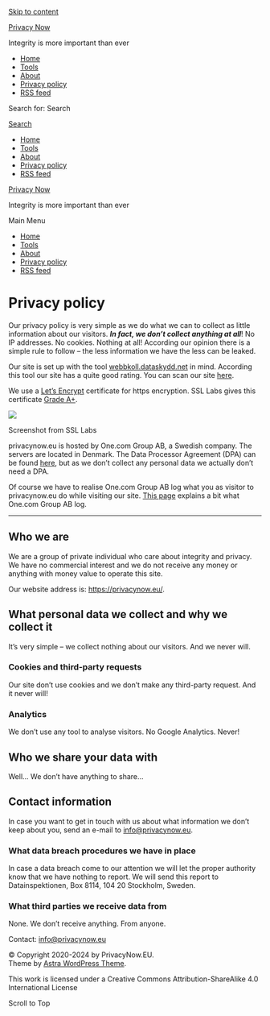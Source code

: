 [Skip to content](#content "Skip to content")

[Privacy Now](https://privacynow.eu/)

Integrity is more important than ever

* [Home](https://privacynow.eu/)
* [Tools](https://privacynow.eu/tools/)
* [About](https://privacynow.eu/about/)
* [Privacy policy](https://privacynow.eu/privacy-policy/)
* [RSS feed](http://privacynow.eu/feed)

[](https://twitter.com/PrivacyNowEU)

Search for:  Search

[Search](#)

* [Home](https://privacynow.eu/)
* [Tools](https://privacynow.eu/tools/)
* [About](https://privacynow.eu/about/)
* [Privacy policy](https://privacynow.eu/privacy-policy/)
* [RSS feed](http://privacynow.eu/feed)

[Privacy Now](https://privacynow.eu/)

Integrity is more important than ever

Main Menu

* [Home](https://privacynow.eu/)
* [Tools](https://privacynow.eu/tools/)
* [About](https://privacynow.eu/about/)
* [Privacy policy](https://privacynow.eu/privacy-policy/)
* [RSS feed](http://privacynow.eu/feed)

Privacy policy
==============

Our privacy policy is very simple as we do what we can to collect as little information about our visitors. _**In fact, we don’t collect anything at all**_! No IP addresses. No cookies. Nothing at all! According our opinion there is a simple rule to follow – the less information we have the less can be leaked.

Our site is set up with the tool [webbkoll.dataskydd.net](https://webbkoll.dataskydd.net/en/) in mind. According this tool our site has a quite good rating. You can scan our site [here](https://webbkoll.dataskydd.net/en/check?url=privacynow.eu&refresh=on).

We use a [Let’s Encrypt](https://www.ssllabs.com/ssltest/index.html) certificate for https encryption. SSL Labs gives this certificate [Grade A+](https://www.ssllabs.com/ssltest/analyze.html?d=privacynow.eu&hideResults=on).

![](https://privacynow.eu/wp-content/uploads/2020/03/Skärmbild_2020-03-14_07-31-23-1024x336.png)

Screenshot from SSL Labs

privacynow.eu is hosted by One.com Group AB, a Swedish company. The servers are located in Denmark. The Data Processor Agreement (DPA) can be found [here](https://www.one.com/static/info/data-processing-agreement-en.pdf), but as we don’t collect any personal data we actually don’t need a DPA.

Of course we have to realise One.com Group AB log what you as visitor to privacynow.eu do while visiting our site. [This page](https://help.one.com/hc/en-us/articles/115005593605-How-are-my-Statistics-calculated-) explains a bit what One.com Group AB log.

* * *

Who we are
----------

We are a group of private individual who care about integrity and privacy. We have no commercial interest and we do not receive any money or anything with money value to operate this site.

Our website address is: https://privacynow.eu/.

What personal data we collect and why we collect it
---------------------------------------------------

It’s very simple – we collect nothing about our visitors. And we never will.

### Cookies and third-party requests

Our site don’t use cookies and we don’t make any third-party request. And it never will!

### Analytics

We don’t use any tool to analyse visitors. No Google Analytics. Never!

Who we share your data with
---------------------------

Well… We don’t have anything to share…

Contact information
-------------------

In case you want to get in touch with us about what information we don’t keep about you, send an e-mail to [info@privacynow.eu](mailto:pfalk@ax25.org).

### What data breach procedures we have in place

In case a data breach come to our attention we will let the proper authority know that we have nothing to report. We will send this report to Datainspektionen, Box 8114, 104 20 Stockholm, Sweden.

### What third parties we receive data from

None. We don’t receive anything. From anyone.

Contact: [info@privacynow.eu](mailto:info@privacynow.eu)

© Copyright 2020-2024 by PrivacyNow.EU.  
Theme by [Astra WordPress Theme](https://wpastra.com/).

This work is licensed under a Creative Commons Attribution-ShareAlike 4.0 International License

Scroll to Top